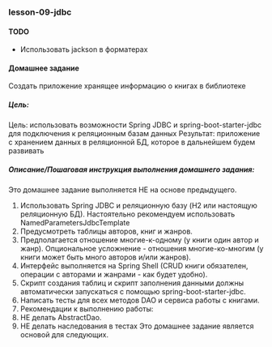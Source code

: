 ### lesson-09-jdbc

#### TODO

* Использовать jackson в форматерах

#### Домашнее задание

Создать приложение хранящее информацию о книгах в библиотеке

##### Цель:

Цель: использовать возможности Spring JDBC и spring-boot-starter-jdbc для подключения к реляционным базам данных
Результат: приложение с хранением данных в реляционной БД, которое в дальнейшем будем развивать

##### Описание/Пошаговая инструкция выполнения домашнего задания:

Это домашнее задание выполняется НЕ на основе предыдущего.

1. Использовать Spring JDBC и реляционную базу (H2 или настоящую реляционную БД). Настоятельно рекомендуем использовать
   NamedParametersJdbcTemplate
1. Предусмотреть таблицы авторов, книг и жанров.
1. Предполагается отношение многие-к-одному (у книги один автор и жанр). Опциональное усложнение - отношения
   многие-ко-многим (у книги может быть много авторов и/или жанров).
1. Интерфейс выполняется на Spring Shell (CRUD книги обязателен, операции с авторами и жанрами - как будет удобно).
1. Скрипт создания таблиц и скрипт заполнения данными должны автоматически запускаться
   с помощью spring-boot-starter-jdbc.
1. Написать тесты для всех методов DAO и сервиса работы с книгами.
1. Рекомендации к выполнению работы:
1. НЕ делать AbstractDao.
1. НЕ делать наследования в тестах
   Это домашнее задание является основой для следующих.